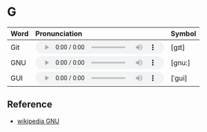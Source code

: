 
# G

| Word  | Pronunciation | Symbol |
| :-- | :-- | :-- |
| Git | <audio :src="$withBase('/audio/Git.mp3')" controls="controls"></audio> | [ɡɪt] |
| GNU | <audio :src="$withBase('/audio/GNU.mp3')" controls="controls"></audio> | [gnu:] |
| GUI | <audio :src="$withBase('/audio/GUI.mp3')" controls="controls"></audio> | [ˈɡui] |

## Reference

- [wikipedia GNU](https://en.wikipedia.org/wiki/GNU)

<style lang="css">
audio {
  height: 30px;
}

@media screen and (max-width: 720px){
  audio { 
    width: 20px; 
  } 
}
</style>
